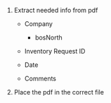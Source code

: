 1. Extract needed info from pdf
    - Company
        - bosNorth

    - Inventory Request ID
    - Date
    - Comments


    

2. Place the pdf in the correct file
